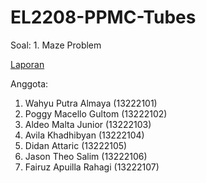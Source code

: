 # EL2208-PPMC-Tubes

Soal: 1. Maze Problem

[Laporan](https://itbdsti-my.sharepoint.com/:w:/g/personal/13222104_mahasiswa_itb_ac_id/Ec30rhpO3-tDqmbR1UPTU5UBOjl7JSfWMlvsGZS8sVjcIA?e=jNnzH)

Anggota:
1. Wahyu Putra Almaya (13222101)
2. Poggy Macello Gultom (13222102)
3. Aldeo Malta Junior (13222103)
4. Avila Khadhibyan (13222104)
5. Didan Attaric (13222105)
6. Jason Theo Salim (13222106)
7. Fairuz Apuilla Rahagi (13222107)

